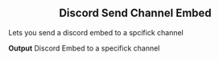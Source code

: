 <h2 style="text-align:center;"> Discord Send Channel Embed</h2>

Lets you send a discord embed to a spcifick channel
<br>

**Output**
Discord Embed to a specifick channel
